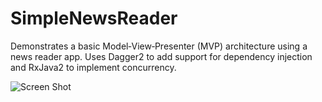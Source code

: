 # SimpleNewsReader
Demonstrates a basic Model‑View‑Presenter (MVP) architecture using a news reader app. Uses Dagger2 to add support for dependency injection and RxJava2 to implement concurrency.

![Screen Shot](http://i.imgur.com/RVC9WzN.png "News Feed")
